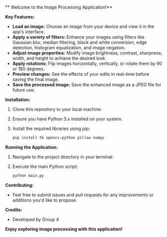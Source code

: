  ** Welcome to the Image Processing Application!**

**Key Features:**

- **Load an image:** Choose an image from your device and view it in the app's interface.
- **Apply a variety of filters:** Enhance your images using filters like Gaussian blur, median filtering, black and white conversion, edge detection, histogram equalization, and image negation.
- **Adjust image properties:** Modify image brightness, contrast, sharpness, width, and height to achieve the desired look.
- **Apply rotations:** Flip images horizontally, vertically, or rotate them by 90 or 180 degrees.
- **Preview changes:** See the effects of your edits in real-time before saving the final image.
- **Save the processed image:** Save the enhanced image as a JPEG file for future use.

**Installation:**

1. Clone this repository to your local machine.
2. Ensure you have Python 3.x installed on your system.
3. Install the required libraries using pip:

   ```bash
   pip install tk opencv-python pillow numpy
   ```

**Running the Application:**

1. Navigate to the project directory in your terminal.
2. Execute the main Python script:

   ```bash
   python main.py
   ```

**Contributing:**

- Feel free to submit issues and pull requests for any improvements or additions you'd like to propose.

**Credits:**

- Developed by Group 4


**Enjoy exploring image processing with this application!**
